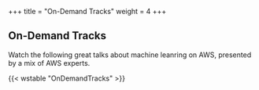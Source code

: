 +++
title = "On-Demand Tracks"
weight = 4
+++


## On-Demand Tracks 

Watch the following great talks about machine leanring on AWS, presented by a mix of AWS experts.

{{< wstable "OnDemandTracks" >}}

